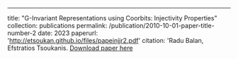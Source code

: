 ---
title: "G-Invariant Representations using Coorbits: Injectivity Properties"
collection: publications
permalink: /publication/2010-10-01-paper-title-number-2
date: 2023
paperurl: 'http://etsoukan.github.io/files/papeinjjr2.pdf'
citation: 'Radu Balan, Efstratios Tsoukanis.
[Download paper here](http://etsoukan.github.io/files/injj.pdf)